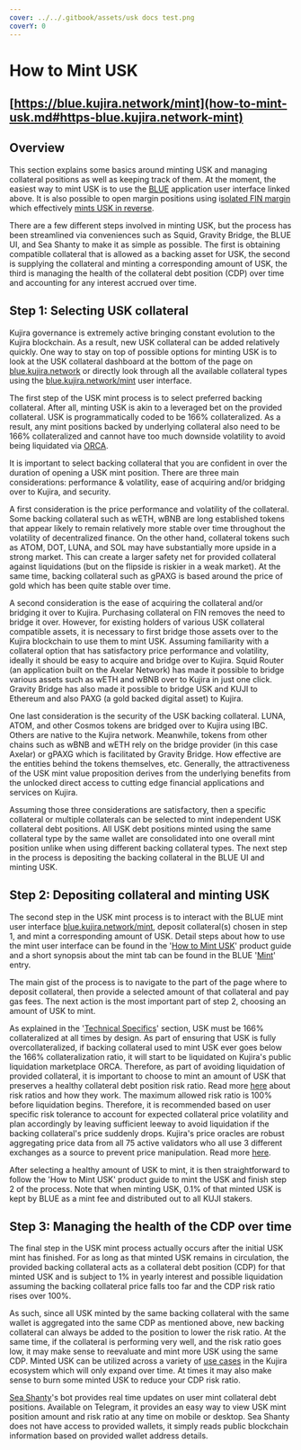 ```yaml
---
cover: ../../.gitbook/assets/usk docs test.png
coverY: 0
---
```


# How to Mint USK

## [https://blue.kujira.network/mint](how-to-mint-usk.md#https-blue.kujira.network-mint)

## Overview

This section explains some basics around minting USK and managing collateral positions as well as keeping track of them. At the moment, the easiest way to mint USK is to use the [BLUE](../blue/) application user interface linked above. It is also possible to open margin positions using i[solated FIN margin](../fin/how-to-use-fin/spot-and-margin-trade-ui/isolated-fin-margin.md#overview) which effectively [mints USK in reverse](../fin/how-to-use-fin/spot-and-margin-trade-ui/isolated-fin-margin.md#mechanism).

There are a few different steps involved in minting USK, but the process has been streamlined via conveniences such as Squid, Gravity Bridge, the BLUE UI, and Sea Shanty to make it as simple as possible. The first is obtaining compatible collateral that is allowed as a backing asset for USK, the second is supplying the collateral and minting a corresponding amount of USK, the third is managing the health of the collateral debt position (CDP) over time and accounting for any interest accrued over time.

## Step 1: Selecting USK collateral&#x20;

Kujira governance is extremely active bringing constant evolution to the Kujira blockchain. As a result, new USK collateral can be added relatively quickly. One way to stay on top of possible options for minting USK is to look at the USK collateral dashboard at the bottom of the page on [blue.kujira.network](how-to-mint-usk.md#https-blue.kujira.network-mint) or directly look through all the available collateral types using the [blue.kujira.network/mint](how-to-mint-usk.md#https-blue.kujira.network-mint) user interface.

The first step of the USK mint process is to select preferred backing collateral. After all, minting USK is akin to a leveraged bet on the provided collateral. USK is programmatically coded to be 166% collateralized. As a result, any mint positions backed by underlying collateral also need to be 166% collateralized and cannot have too much downside volatility to avoid being liquidated via [ORCA](../orca/).

It is important to select backing collateral that you are confident in over the duration of opening a USK mint position. There are three main considerations: performance & volatility, ease of acquiring and/or bridging over to Kujira, and security.&#x20;

A first consideration is the price performance and volatility of the collateral. Some backing collateral such as wETH, wBNB are long established tokens that appear likely to remain relatively more stable over time throughout the volatility of decentralized finance. On the other hand, collateral tokens such as ATOM, DOT, LUNA, and SOL may have substantially more upside in a strong market. This can create a larger safety net for provided collateral against liquidations (but on the flipside is riskier in a weak market). At the same time, backing collateral such as gPAXG is based around the price of gold which has been quite stable over time.

A second consideration is the ease of acquiring the collateral and/or bridging it over to Kujira. Purchasing collateral on FIN removes the need to bridge it over. However, for existing holders of various USK collateral compatible assets, it is necessary to first bridge those assets over to the Kujira blockchain to use them to mint USK. Assuming familiarity with a collateral option that has satisfactory price performance and volatility, ideally it should be easy to acquire and bridge over to Kujira. Squid Router (an application built on the Axelar Network) has made it possible to bridge various assets such as wETH and wBNB over to Kujira in just one click. Gravity Bridge has also made it possible to bridge USK and KUJI to Ethereum and also PAXG (a gold backed digital asset) to Kujira.

One last consideration is the security of the USK backing collateral. LUNA, ATOM, and other Cosmos tokens are bridged over to Kujira using IBC. Others are native to the Kujira network. Meanwhile, tokens from other chains such as wBNB and wETH rely on the bridge provider (in this case Axelar) or gPAXG which is facilitated by Gravity Bridge. How effective are the entities behind the tokens themselves, etc. Generally, the attractiveness of the USK mint value proposition derives from the underlying benefits from the unlocked direct access to cutting edge financial applications and services on Kujira.

Assuming those three considerations are satisfactory, then a specific collateral or multiple collaterals can be selected to mint independent USK collateral debt positions. All USK debt positions minted using the same collateral type by the same wallet are consolidated into one overall mint position unlike when using different backing collateral types. The next step in the process is depositing the backing collateral in the BLUE UI and minting USK.

## Step 2: Depositing collateral and minting USK

The second step in the USK mint process is to interact with the BLUE mint user interface [blue.kujira.network/mint](how-to-mint-usk.md#https-blue.kujira.network-mint), deposit collateral(s) chosen in step 1, and mint a corresponding amount of USK. Detail steps about how to use the mint user interface can be found in the '[How to Mint USK](../blue/product-guides/how-to-mint-usk.md)' product guide and a short synopsis about the mint tab can be found in the BLUE '[Mint](../blue/mint.md)' entry.

The main gist of the process is to navigate to the part of the page where to deposit collateral, then provide a selected amount of that collateral and pay gas fees. The next action is the most important part of step 2, choosing an amount of USK to mint.&#x20;

As explained in the '[Technical Specifics](technical-specifics.md)' section, USK must be 166% collateralized at all times by design. As part of ensuring that USK is fully overcollateralized, if backing collateral used to mint USK ever goes below the 166% collateralization ratio, it will start to be liquidated on Kujira's public liquidation marketplace ORCA. Therefore, as part of avoiding liquidation of provided collateral, it is important to choose to mint an amount of USK that preserves a healthy collateral debt position risk ratio. Read more [here](technical-specifics.md) about risk ratios and how they work. The maximum allowed risk ratio is 100% before liquidation begins. Therefore, it is recommended based on user specific risk tolerance to account for expected collateral price volatility and plan accordingly by leaving sufficient leeway to avoid liquidation if the backing collateral's price suddenly drops. Kujira's price oracles are robust aggregating price data from all 75 active validators who all use 3 different exchanges as a source to prevent price manipulation. Read more [here](../../developers/smart-contracts/oracle.md). &#x20;

After selecting a healthy amount of USK to mint, it is then straightforward to follow the 'How to Mint USK' product guide to mint the USK and finish step 2 of the process. Note that when minting USK, 0.1% of that minted USK is kept by BLUE as a mint fee and distributed out to all KUJI stakers.

## Step 3: Managing the health of the CDP over time

The final step in the USK mint process actually occurs after the initial USK mint has finished. For as long as that minted USK remains in circulation, the provided backing collateral acts as a collateral debt position (CDP) for that minted USK and is subject to 1% in yearly interest and possible liquidation assuming the backing collateral price falls too far and the CDP risk ratio rises over 100%. &#x20;

As such, since all USK minted by the same backing collateral with the same wallet is aggregated into the same CDP as mentioned above, new backing collateral can always be added to the position to lower the risk ratio. At the same time, if the collateral is performing very well, and the risk ratio goes low, it may make sense to reevaluate and mint more USK using the same CDP. Minted USK can be utilized across a variety of [use cases](use-cases.md) in the Kujira ecosystem which will only expand over time. At times it may also make sense to burn some minted USK to reduce your CDP risk ratio.

[Sea Shanty](../../governance/capybara-labs.md)'s bot provides real time updates on user mint collateral debt positions. Available on Telegram, it provides an easy way to view USK mint position amount and risk ratio at any time on mobile or desktop. Sea Shanty does not have access to provided wallets, it simply reads public blockchain information based on provided wallet address details.         &#x20;



